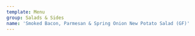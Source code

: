 ```yaml
---
template: Menu
group: Salads & Sides
name: 'Smoked Bacon, Parmesan & Spring Onion New Potato Salad (GF)'
---
```

